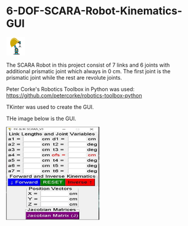 # 6-DOF-SCARA-Robot-Kinematics-GUI
<img src="Robokin.png" width="50" height="50">

The SCARA Robot in this project consist of 7 links and 6 joints with additional prismatic joint which always in 0 cm. 
The first joint is the prismatic joint while the rest are revolute joints.

Peter Corke's Robotics Toolbox in Python was used: https://github.com/petercorke/robotics-toolbox-python

TKinter was used to create the GUI.

THe image below is the GUI.

<img src="Robotkin_GUI.JPG" width="250" height="250">



